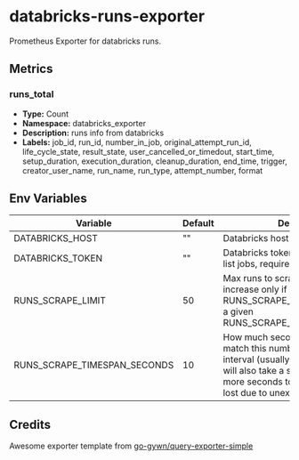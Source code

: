 # databricks-runs-exporter
Prometheus Exporter for databricks runs.

## Metrics

### runs_total
- **Type:** Count
- **Namespace:** databricks_exporter
- **Description:** runs info from databricks
- **Labels:** job_id, run_id, number_in_job, original_attempt_run_id, life_cycle_state, result_state, user_cancelled_or_timedout, start_time, setup_duration, execution_duration, cleanup_duration, end_time, trigger, creator_user_name, run_name, run_type, attempt_number, format

## Env Variables

| Variable                      | Default | Description |
| ----------------------------- | ------- | -----------------------------
| DATABRICKS_HOST               | ""      | Databricks host URL, required
| DATABRICKS_TOKEN              | ""      | Databricks token with permissions to list jobs, required
| RUNS_SCRAPE_LIMIT             | 50      | Max runs to scrape on each interval. increase only if you have more then RUNS_SCRAPE_LIMIT runs created in a given RUNS_SCRAPE_TIMESPAN_SECONDS
| RUNS_SCRAPE_TIMESPAN_SECONDS  | 10      | How much seconds ago to scrape, match this number with your scrape interval (usually 10s). The exporter will also take a safety margin of 10 more seconds to ensure no runs are lost due to unexpected delays.

## Credits
Awesome exporter template from [go-gywn/query-exporter-simple](https://github.com/go-gywn/query-exporter-simple.git)
